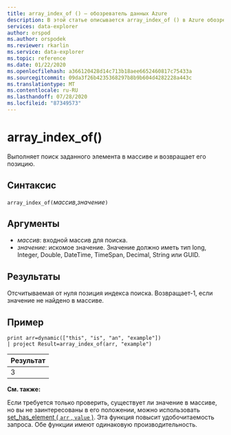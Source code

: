 ```yaml
---
title: array_index_of () — обозреватель данных Azure
description: В этой статье описывается array_index_of () в Azure обозреватель данных.
services: data-explorer
author: orspod
ms.author: orspodek
ms.reviewer: rkarlin
ms.service: data-explorer
ms.topic: reference
ms.date: 01/22/2020
ms.openlocfilehash: a366120428d14c713b18aee6652460817c75433a
ms.sourcegitcommit: 09da3f26b4235368297b8b9b604d4282228a443c
ms.translationtype: MT
ms.contentlocale: ru-RU
ms.lasthandoff: 07/28/2020
ms.locfileid: "87349573"
---
```

# <a name="array_index_of"></a>array_index_of()

Выполняет поиск заданного элемента в массиве и возвращает его позицию.

## <a name="syntax"></a>Синтаксис

`array_index_of(`*массив*,*значение*`)`

## <a name="arguments"></a>Аргументы

* *массив*: входной массив для поиска.
* *значение*: искомое значение. Значение должно иметь тип long, Integer, Double, DateTime, TimeSpan, Decimal, String или GUID.

## <a name="returns"></a>Результаты

Отсчитываемая от нуля позиция индекса поиска.
Возвращает-1, если значение не найдено в массиве.

## <a name="example"></a>Пример

<!-- csl: https://help.kusto.windows.net:443/Samples -->
```kusto
print arr=dynamic(["this", "is", "an", "example"]) 
| project Result=array_index_of(arr, "example")
```

|Результат|
|---|
|3|

**См. также:**

Если требуется только проверить, существует ли значение в массиве, но вы не заинтересованы в его положении, можно использовать [set_has_element ( `arr` , `value` )](sethaselementfunction.md). Эта функция повысит удобочитаемость запроса. Обе функции имеют одинаковую производительность.
